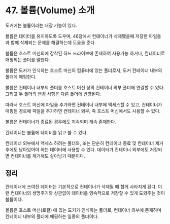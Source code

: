 # 47. 볼륨(Volume) 소개

도커에는 볼륨이라는 내장 기능이 있다. 

볼륨은 데이터를 유지하도록 도우며, 46장에서 컨테이너가 삭제됐을때 저장한 파일들과 함께 삭제되는 문제를 해결하는데 도움을 준다.

볼륨은 호스트 머신의에 장착된 하드 드라이브에 존재하여 사용가능 하거나, 컨테이너로 매핑되는 폴더를 말한다.

볼륨은 도커가 인식하는 호스트 머신의 컴퓨터에 있는 폴더로서, 도커 컨테이너 내부의 폴더에 매핑한다.

볼륨은 컨테이너 내부의 폴더를 호스트 머신 상의 컨테이너 외부 폴더에 연결할 수 있다. 그리고 두 폴더의 변경 사항은 다른 폴더에 반영된다. 

따라서 호스트 머신에 파일을 추가하면 컨테이너 내부에 액세스할 수 있고, 컨테이너가 매핑된 경로에 파일을 추가하면 컨테이너 외부, 즉 호스트 머신에서도 사용할 수 있다.

볼륨은 컨테이너가 종료된 경우에도 지속되며 계속 존재한다. 

컨테이너는 볼륨에 데이터를 읽고 쓸 수 있다.

컨테이너 외부에서 액세스 하려는 폴더와, 또는 단순히 컨테이너 종료 및 컨테이너 제거 후에도 남아있어야 하는 데이터에 사용할 수 있다. 데이터가 컨테이너 외부에도 저장되면 컨테이너를 제거해도 살아남기 때문이다.

## 정리

컨테이너에 쓰여진 데이터는 기본적으로 컨테이너가 삭제될 때 함께 사라지게 된다. 이런 컨테이너의 생명주기와 상관없이 데이터를 영속적으로 저장할 수 있게 도와주는 것이 볼륨이다.

볼륨은 호스트 머신(로컬) 에 있는 도커가 인식하는 폴더로, 컨테이너 외부에 존재하며 컨테이너 내부의 폴더에 매핑하는 일종의 폴더이다.